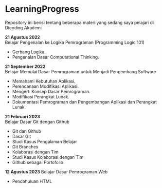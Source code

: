 # LearningProgress

Repository ini berisi tentang beberapa materi yang sedang saya pelajari di Dicoding Akademi


**21 Agustus 2022**  
Belajar Pengenalan ke Logika Pemrograman (Programming Logic 101)
 * Gerbang Logika.
 * Pengenalan Dasar Computational Thinking.

**21 September 2022**  
Belajar Memulai Dasar Pemrograman untuk Menjadi Pengembang Software
 * Memahami Kebutuhan Aplikasi.
 * Perencanaan Modifikasi Aplikasi.
 * Mengerti Konsep Dasar Pemrograman.
 * Modifikasi Perangkat Lunak.
 * Dokumentasi Pemrograman dan Pengembangan Aplikasi dan Perangkat Lunak.
 
 **21 Februari 2023**  
 Belajar Dasar Git dengan Github
  * Git dan Github
  * Dasar Git
  * Studi Kasus Pengalaman Belajar
  * Git Branches
  * Kolaborasi dengan Tim
  * Studi Kasus Kolaborasi dengan Tim
  * Github sebagai Portofolio

 **12 Agustus 2023** 
 Belajar Dasar Pemrograman Web
 * Pendahuluan HTML
